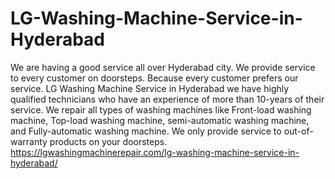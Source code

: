 # LG-Washing-Machine-Service-in-Hyderabad
We are having a good service all over Hyderabad city. We provide service to every customer on doorsteps. Because every customer prefers our service. LG Washing Machine Service in Hyderabad we have highly qualified technicians who have an experience of more than 10-years of their service. We repair all types of washing machines like Front-load washing machine, Top-load washing machine, semi-automatic washing machine, and Fully-automatic washing machine. We only provide service to out-of-warranty products on your doorsteps. https://lgwashingmachinerepair.com/lg-washing-machine-service-in-hyderabad/
